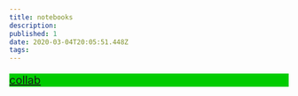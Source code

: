 ```yaml
---
title: notebooks
description: 
published: 1
date: 2020-03-04T20:05:51.448Z
tags: 
---
```


<div style="background-color:#0c0; font-size: 20px;">
  
  [collab](https://colab.research.google.com/drive/1sGN0DJSlKNzfi7-FYYwG42rcDu0PgaYN)
  
  
</div>
